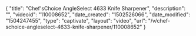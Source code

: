 {
    "title": "Chef'sChoice AngleSelect 4633 Knife Sharpener",
    "description": "",
    "videoid": "110008652",
    "date_created": "1502526066",
    "date_modified": "1504247455",
    "type": "captivate",
    "layout": "video",
    "url": "\/v\/chef-schoice-angleselect-4633-knife-sharpener\/110008652"
}